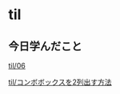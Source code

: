 # til

## 今日学んだこと

[til/06](https://github.com/tokiohamamatsu/til/blob/master/%E6%B4%BB%E5%8B%95%E8%A8%98%E9%8C%B2/2021/08/06.md)

[til/コンボボックスを2列出す方法](https://github.com/tokiohamamatsu/til/blob/master/c%23/%E3%82%B3%E3%83%B3%E3%83%9C%E3%83%9C%E3%83%83%E3%82%AF%E3%82%B9%E3%82%922%E5%88%97%E5%87%BA%E3%81%99%E6%96%B9%E6%B3%95.md)